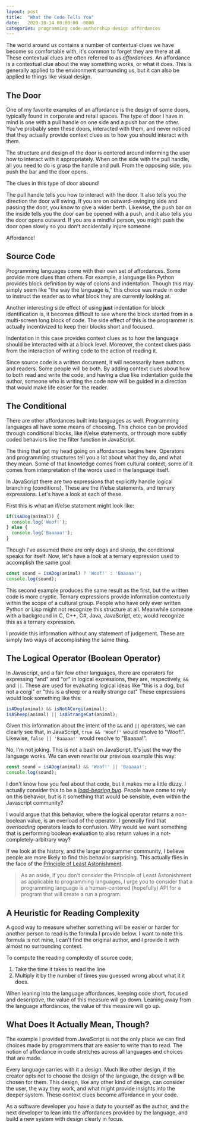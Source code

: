 ```yaml
---
layout: post
title:  "What the Code Tells You"
date:   2020-10-14 00:00:00 -0800
categories: programming code-authorship design affordances
---
```


The world around us contains a number of contextual clues we have become so comfortable with, it's common to forget they are there at all. These contextual clues are often referred to as _affordances_. An affordance is a contextual clue about the way something works, or what it does. This is generally applied to the environment surrounding us, but it can also be applied to things like visual design.

## The Door ##

One of my favorite examples of an affordance is the design of some doors, typically found in corporate and retail spaces. The type of door I have in mind is one with a pull handle on one side and a push bar on the other. You've probably seen these doors, interacted with them, and never noticed that they actually provide context clues as to how you should interact with them.

The structure and design of the door is centered around informing the user how to interact with it appropriately. When on the side with the pull handle, all you need to do is grasp the handle and pull. From the opposing side, you push the bar and the door opens.

The clues in this type of door abound!

The pull handle tells you how to interact with the door. It also tells you the direction the door will swing. If you are on outward-swinging side and passing the door, you know to give a wider berth. Likewise, the push bar on the inside tells you the door can be opened with a push, and it also tells you the door opens outward. If you are a mindful person, you might push the door open slowly so you don't accidentally injure someone.

Affordance!

## Source Code ##

Programming languages come with their own set of affordances. Some provide more clues than others. For example, a language like Python provides block definition by way of colons and indentation. Though this may simply seem like "the way the language is," this choice was made in order to instruct the reader as to what block they are currently looking at.

Another interesting side effect of using **just** indentation for block identification is, it becomes difficult to see where the block started from in a multi-screen long block of code. The side effect of this is the programmer is actually incentivized to keep their blocks short and focused.

Indentation in this case provides context clues as to how the language should be interacted with at a block level. Moreover, the context clues pass from the interaction of writing code to the action of reading it.

Since source code is a written document, it will necessarily have authors and readers. Some people will be both. By adding context clues about how to both read and write the code, and having a clue like indentation guide the author, someone who is writing the code now will be guided in a direction that would make life easier for the reader.

## The Conditional ##

There are other affordances built into languages as well. Programming languages all have some means of choosing. This choice can be provided through conditional blocks, like if/else statements, or through more subtly coded behaviors like the filter function in JavaScript.

The thing that got my head going on affordances begins here. Operators and programming structures tell you a lot about what they do, and what they mean. Some of that knowledge comes from cultural context, some of it comes from interpretation of the words used in the language itself.

In JavaScript there are two expressions that explicitly handle logical branching (conditions). These are the if/else statements, and ternary expressions. Let's have a look at each of these.

First this is what an if/else statement might look like:

```javascript
if(isADog(animal)) {
  console.log('Woof!');
} else {
  console.log('Baaaaa!');
}
```

Though I've assumed there are only dogs and sheep, the conditional speaks for itself. Now, let's have a look at a ternary expression used to accomplish the same goal:

```javascript
const sound = isADog(animal) ? 'Woof!' : 'Baaaaa!';
console.log(sound);
```

This second example produces the same result as the first, but the written code is more cryptic. Ternary expressions provide information contextually within the scope of a cultural group. People who have only ever written Python or Lisp might not recognize this structure at all. Meanwhile someone with a background in C, C++, C#, Java, JavaScript, etc, would recognize this as a ternary expression.

I provide this information without any statement of judgement. These are simply two ways of accomplishing the same thing.

## The Logical Operator (Boolean Operator) ##

In Javascript, and a fair few other languages, there are operators for expressing "and" and "or" in logical expressions, they are, respectively, `&&` and `||`. These are used for evaluating logical ideas like "this is a dog, but not a corgi" or "this is a sheep or a really strange cat"  These expressions would look something like this:

```javascript
isADog(animal) && isNotACorgi(animal);
isASheep(animal) || isAStrangeCat(animal);
```

Given this information about the intent of the `&&` and `||` operators, we can clearly see that, in JavaScript, `true && 'Woof!'` would resolve to "Woof!". Likewise, `false || 'Baaaaa!'` would resolve to "Baaaaa!".

No, I'm not joking. This is not a bash on JavaScript. It's just the way the language works. We can even rewrite our previous example this way:

```javascript
const sound = isADog(animal) && 'Woof!' || 'Baaaaa!';
console.log(sound);
```

I don't know how you feel about that code, but it makes me a little dizzy. I actually consider this to be a [_load-bearing bug_](https://twitter.com/Grady_Booch/status/1290471083934715904). People have come to rely on this behavior, but is it something that would be sensible, even within the Javascript community?

I would argue that this behavior, where the logical operator returns a non-boolean value, is an overload of the operator. I generally find that _overloading_ operators leads to confusion. Why would we want something that is performing boolean evaluation to also return values in a not-completely-arbitrary way?

If we look at the history, and the larger programmer community, I believe people are more likely to find this behavior surprising. This actually flies in the face of the [Principle of Least Astonishment](https://en.wikipedia.org/wiki/Principle_of_least_astonishment).

> As an aside, if you don't consider the Principle of Least Astonishment as applicable to programming languages, I urge you to consider that a programming language is a human-centered (hopefully) API for a program that will create a run a program.

## A Heuristic for Reading Complexity ##

A good way to measure whether something will be easier or harder for another person to read is the formula I provide below. I want to note this formula is not mine, I can't find the original author, and I provide it with almost no surrounding context.

To compute the reading complexity of source code,

1. Take the time it takes to read the line
2. Multiply it by the number of times you guessed wrong about what it it does.

When leaning into the language affordances, keeping code short, focused and descriptive, the value of this measure will go down. Leaning away from the language affordances, the value of this measure will go up.

## What Does It Actually Mean, Though? ##

The example I provided from JavaScript is not the only place we can find choices made by programmers that are easier to write than to read. The notion of affordance in code stretches across all languages and choices that are made.

Every language carries with it a design. Much like other design, if the creator opts not to choose the design of the language, the design will be chosen for them. This design, like any other kind of design, can consider the user, the way they work, and what might provide insights into the deeper system. These context clues become affordance in your code.

As a software developer you have a duty to yourself as the author, and the next developer to lean into the affordances provided by the language, and build a new system with design clearly in focus.
